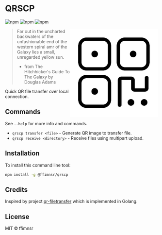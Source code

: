 # QRSCP

![npm](https://img.shields.io/npm/v/@ffimnsr/qrscp?style=flat-square) ![npm](https://img.shields.io/npm/l/@ffimnsr/qrscp?style=flat-square) ![npm](https://img.shields.io/npm/dm/@ffimnsr/qrscp?style=flat-square)

<img src="https://raw.githubusercontent.com/ffimnsr/qrscp/master/docs/qrcode.png"
  alt="logo" title="qrcode" align="right" width="290" />

> Far out in the uncharted backwaters of the unfashionable end
> of the western spiral amr of the Galaxy lies a small,
> unregarded yellow sun.
> - from The Hitchhicker's Guide To The Galaxy by Douglas Adams

Quick QR file transfer over local connection.

## Commands

See `--help` for more info and commands.

- `qrscp transfer <file>` - Generate QR image to transfer file.
- `qrscp receive <directory>` - Receive files using multipart upload.

## Installation

To install this command line tool:

~~~bash
npm install -g @ffimnsr/qrscp
~~~

## Credits

Inspired by project [qr-filetransfer](https://github.com/claudiodangelis/qr-filetransfer) which is implemented in Golang.

## License

MIT © ffimnsr
